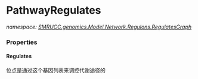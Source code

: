 ﻿# PathwayRegulates
_namespace: [SMRUCC.genomics.Model.Network.Regulons.RegulatesGraph](./index.md)_






### Properties

#### Regulates
位点是通过这个基因列表来调控代谢途径的

